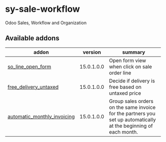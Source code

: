# sy-sale-workflow
Odoo Sales, Workflow and Organization

[//]: # (addons)

Available addons
----------------
addon | version | summary
--- | --- | ---
[so_line_open_form](so_line_open_form/) | 15.0.1.0.0 | Open form view when click on sale order line
[free_delivery_untaxed](free_delivery_untaxed/) | 15.0.1.0.0 | Decide if delivery is free based on untaxed price
[automatic_monthly_invoicing](automatic_monthly_invoicing/) | 15.0.1.0.0 | Group sales orders on the same invoice for the partners you set up automatically at the beginning of each month. 

[//]: # (end addons)
